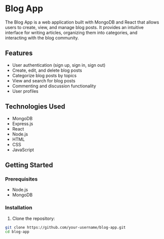 # Blog App

The Blog App is a web application built with MongoDB and React that allows users to create, view, and manage blog posts. It provides an intuitive interface for writing articles, organizing them into categories, and interacting with the blog community.

## Features

- User authentication (sign up, sign in, sign out)
- Create, edit, and delete blog posts
- Categorize blog posts by topics
- View and search for blog posts
- Commenting and discussion functionality
- User profiles

## Technologies Used

- MongoDB
- Express.js
- React
- Node.js
- HTML
- CSS
- JavaScript

## Getting Started

### Prerequisites

- Node.js 
- MongoDB 

### Installation

1. Clone the repository:

```bash
git clone https://github.com/your-username/blog-app.git
cd blog-app
